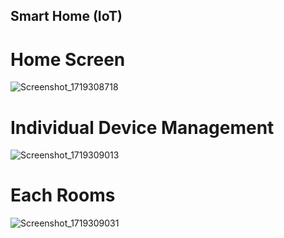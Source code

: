 ## Smart Home (IoT)

# Home Screen
![Screenshot_1719308718](https://github.com/zionmezba/Smart-Home-With-Flutter/assets/65642391/221637b2-b253-4dde-b39e-0a9c8b129987)

# Individual Device Management
![Screenshot_1719309013](https://github.com/zionmezba/Smart-Home-With-Flutter/assets/65642391/bdc50003-232c-4d17-8583-8d01a74b8a3a)

# Each Rooms
![Screenshot_1719309031](https://github.com/zionmezba/Smart-Home-With-Flutter/assets/65642391/e612fa69-fd36-4800-9d96-143a16b09f10)
